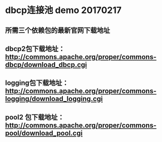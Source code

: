 # dbcp连接池 demo 20170217
## 所需三个依赖包的最新官网下载地址
## dbcp2包下载地址：http://commons.apache.org/proper/commons-dbcp/download_dbcp.cgi

## logging包下载地址：http://commons.apache.org/proper/commons-logging/download_logging.cgi

## pool2 包下载地址：http://commons.apache.org/proper/commons-pool/download_pool.cgi